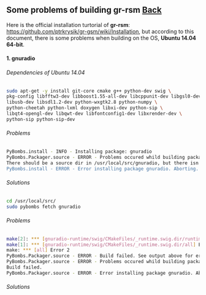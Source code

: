 ## Some problems of building gr-rsm [Back](./qa.md)

Here is the official installation turtorial of **gr-rsm**: https://github.com/ptrkrysik/gr-gsm/wiki/Installation, but according to this document, there is some problems when building on the OS, **Ubuntu 14.04 64-bit**.

#### 1. gnuradio

###### Dependencies of Ubuntu 14.04

```bash
sudo apt-get -y install git-core cmake g++ python-dev swig \
pkg-config libfftw3-dev libboost1.55-all-dev libcppunit-dev libgsl0-dev \
libusb-dev libsdl1.2-dev python-wxgtk2.8 python-numpy \
python-cheetah python-lxml doxygen libxi-dev python-sip \
libqt4-opengl-dev libqwt-dev libfontconfig1-dev libxrender-dev \
python-sip python-sip-dev
```

###### Problems

```bash
PyBombs.install - INFO - Installing package: gnuradio
PyBombs.Packager.source - ERROR - Problems occured whild building package gnuradio:
There should be a source dir in /usr/local/src/gnuradio, but there isn't.
PyBombs.install - ERROR - Error installing package gnuradio. Aborting.
```

###### Solutions

```bash
cd /usr/local/src/
sudo pybombs fetch gnuradio
```

###### Problems

```bash
make[2]: *** [gnuradio-runtime/swig/CMakeFiles/_runtime.swig.dir/runtime_swigPYTHON_wrap.cxx.o] Error 4
make[1]: *** [gnuradio-runtime/swig/CMakeFiles/_runtime.swig.dir/all] Error 2
make: *** [all] Error 2
PyBombs.Packager.source - ERROR - Build failed. See output above for error messages.
PyBombs.Packager.source - ERROR - Problems occured whild building package gnuradio:
Build failed.
PyBombs.Packager.source - ERROR - Error installing package gnuradio. Aborting.
```

###### Solutions
